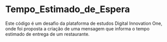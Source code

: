 # Tempo_Estimado_de_Espera

Este código é um desafio da plataforma de estudos Digital Innovation One, onde foi proposta a criação de uma mensagem que informa o tempo estimado de entrega de um restaurante. 
